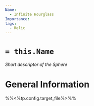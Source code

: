 ```yaml
---
Name:
  - Infinite Hourglass
Importance: 
tags:
  - Relic
---
```

# `= this.Name`
*Short descriptor of the Sphere*
# General Information

%%<%tp.config.target_file%>%%
